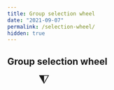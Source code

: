 ```yaml
---
title: Group selection wheel
date: "2021-09-07"
permalink: /selection-wheel/
hidden: true
---
```


<h2 data-background-color="#721780">Group selection wheel</h2>

<style>
.reveal .slides {
  color: white;
}
</style>

<script src="{% link assets/js/TweenMax.min.js %}" type="text/javascript"></script>
<script src="{% link assets/js/Winwheel.js %}" type="text/javascript"></script>
<script src="{% link assets/js/picker-wheels.js %}" type="text/javascript"></script>

<div id="picker-wheel-container" style="width:33.3333%; float:left;">
<div style="font-size:2em; line-height:0.8; text-align:center;">⧨</div>
<div id="picker-wheel"></div>
</div>

<script>
document.addEventListener("DOMContentLoaded", function(){

  const groupList = document.getElementById("group-list");
  const groupSize = 2;

  function displaySpinResult(wheel, indicatedSegment) {
    targetSpans = document.getElementsByClassName(`${wheel.canvasId}-result`);
    for (let e of targetSpans) {
      e.textContent = indicatedSegment.text;
    }
  }

  const pickerWheel = makeWheel(
    [
      "Kelly",
      "Mearsey",
      "Jess",
      "Josh",
      "Shirley",
      "Charlotte",
    ],
    "picker-wheel",
    Reveal.getConfig().width/6,
    (wheel, indicatedSegment) => {
      const nameItem = document.createElement('li');
      nameItem.innerHTML = indicatedSegment.text;
      groupList.appendChild(nameItem);
      wheel.deleteSegment(wheel.getIndicatedSegmentNumber());
      // tricky maths to figure out whether to put the "alt-group" class on this item
      if (Math.floor((groupList.childElementCount-1)/groupSize)%2 == 1){
        groupList.lastChild.classList.add("alt-group")
      }
    });
});

</script>

<style>
#group-list .alt-group {
  font-weight: 700;
}
</style>

<ol id="group-list" style="font-size: 0.75rem; width:50%; float:right;"></ol>
